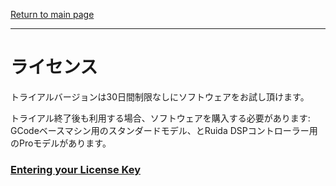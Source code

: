 [Return to main page](README.md)

----

# ライセンス

トライアルバージョンは30日間制限なしにソフトウェアをお試し頂けます。

トライアル終了後も利用する場合、ソフトウェアを購入する必要があります: GCodeベースマシン用のスタンダードモデル、とRuida DSPコントローラー用のProモデルがあります。

### [Entering your License Key](EnterLicense.md)


